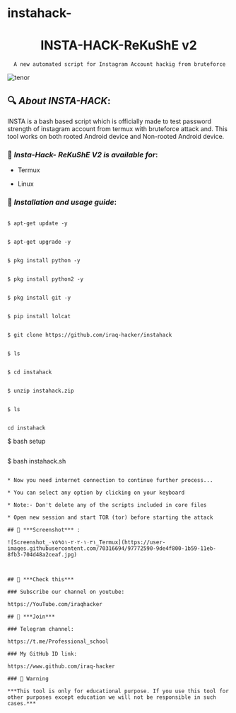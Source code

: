 # instahack-

<h1 align="center">INSTA-HACK-ReKuShE v2</h1>

<p align="center">

      A new automated script for Instagram Account hackig from bruteforce

</p>

![tenor](https://user-images.githubusercontent.com/70316694/97772509-054e7800-1b59-11eb-901f-5a9e426d809b.gif)

## 🔍 ***About INSTA-HACK***:

INSTA is a bash based script which is officially made to test password strength of instagram account from termux with bruteforce attack and. This tool works on both rooted Android device and Non-rooted Android device.

### 📌 ***Insta-Hack- ReKuShE V2 is available for***:

* Termux

*  Linux 

### 📌 ***Installation and usage guide***:

```

$ apt-get update -y

```

```

$ apt-get upgrade -y

```

```

$ pkg install python -y 

```

```

$ pkg install python2 -y

```

```

$ pkg install git -y

```

```

$ pip install lolcat

```

```

$ git clone https://github.com/iraq-hacker/instahack

```

```

$ ls

```

```

$ cd instahack

```

```

$ unzip instahack.zip

```

```

$ ls

```

```

cd instahack

```

$ bash setup

```

```

$ bash instahack.sh

```

* Now you need internet connection to continue further process...

* You can select any option by clicking on your keyboard

* Note:- Don't delete any of the scripts included in core files

* Open new session and start TOR (tor) before starting the attack

## 📌 ***Screenshot*** :

![Screenshot_٢٠٢٠١٠٣١-٠٧٥٩٥١_Termux](https://user-images.githubusercontent.com/70316694/97772590-9de4f800-1b59-11eb-8fb3-704d48a2ceaf.jpg)



## 🔗 ***Check this***

### Subscribe our channel on youtube:

https://YouTube.com/iraqhacker

## 👥 ***Join***

### Telegram channel:

https://t.me/Professional_school

### My GitHub ID link:

https://www.github.com/iraq-hacker

### 📢 Warning

***This tool is only for educational purpose. If you use this tool for other purposes except education we will not be responsible in such cases.***

